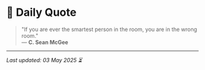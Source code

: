 # 📜 Daily Quote

> "If you are ever the smartest person in the room, you are in the wrong room."  
> — **C. Sean McGee**

---

_Last updated: 03 May 2025 ⏳_
